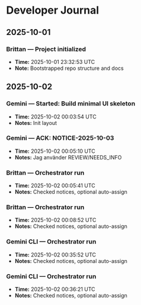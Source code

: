 # Developer Journal

## 2025-10-01
### Brittan — Project initialized
- **Time:** 2025-10-01 23:32:53 UTC
- **Note:** Bootstrapped repo structure and docs

## 2025-10-02

### Gemini — Started: Build minimal UI skeleton
- **Time:** 2025-10-02 00:03:54 UTC
- **Notes:** Init layout

### Gemini — ACK: NOTICE-2025-10-03
- **Time:** 2025-10-02 00:05:10 UTC
- **Notes:** Jag använder REVIEW/NEEDS_INFO

### Brittan — Orchestrator run
- **Time:** 2025-10-02 00:05:41 UTC
- **Notes:** Checked notices, optional auto-assign

### Brittan — Orchestrator run
- **Time:** 2025-10-02 00:08:52 UTC
- **Notes:** Checked notices, optional auto-assign

### Gemini CLI — Orchestrator run
- **Time:** 2025-10-02 00:35:52 UTC
- **Notes:** Checked notices, optional auto-assign

### Gemini CLI — Orchestrator run
- **Time:** 2025-10-02 00:36:21 UTC
- **Notes:** Checked notices, optional auto-assign

